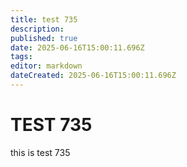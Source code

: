 ```yaml
---
title: test 735
description: 
published: true
date: 2025-06-16T15:00:11.696Z
tags: 
editor: markdown
dateCreated: 2025-06-16T15:00:11.696Z
---
```


# TEST 735
this is test 735
